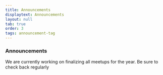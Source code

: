 ```yaml
---
title: Announcements
displaytext: Announcements
layout: null
tab: true
order: 3
tags: announcement-tag
---
```


### Announcements

We are currently working on finalizing all meetups for the year.  Be sure to check back regularly
